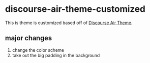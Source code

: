 # discourse-air-theme-customized

This is theme is customized based off of [Discourse Air Theme](https://meta.discourse.org/t/discourse-air-theme/197703).

## major changes
1. change the color scheme
2. take out the big padding in the background
